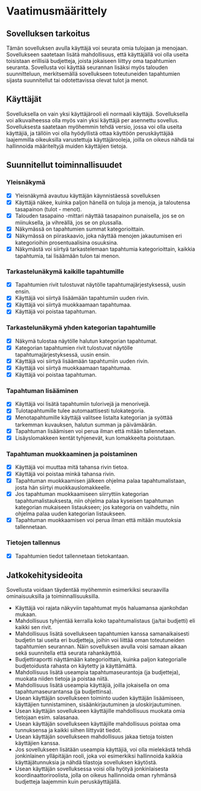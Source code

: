 # Vaatimusmäärittely

## Sovelluksen tarkoitus
Tämän sovelluksen avulla käyttäjä voi seurata omia tulojaan ja menojaan. Sovellukseen saatetaan lisätä mahdollisuus, että käyttäjällä voi olla useita toisistaan erillisiä budjetteja, joista jokaiseen liittyy oma tapahtumien seuranta. Sovellusta voi käyttää seurannan lisäksi myös talouden suunnitteluun, merkitsemällä sovellukseen toteutuneiden tapahtumien sijasta suunnitellut tai odotettavissa olevat tulot ja menot.


## Käyttäjät
Sovelluksella on vain yksi käyttäjärooli eli normaali käyttäjä. Sovelluksella voi alkuvaiheessa olla myös vain yksi käyttäjä per asennettu sovellus. Sovelluksesta saatetaan myöhemmin tehdä versio, jossa voi olla useita käyttäjiä, ja tällöin voi olla hyödyllistä ottaa käyttöön peruskäyttäjää laajemmilla oikeuksilla varustettuja käyttäjärooleja, joilla on oikeus nähdä tai hallinnoida määriteltyjä muiden käyttäjien tietoja. 


## Suunnitellut toiminnallisuudet

### Yleisnäkymä
- [x] Yleisnäkymä avautuu käyttäjän käynnistäessä sovelluksen
- [x] Käyttäjä näkee, kuinka paljon hänellä on tuloja ja menoja, ja taloutensa tasapainon (tulot - menot).
- [x] Talouden tasapaino -mittari näyttää tasapainon punaisella, jos se on miinuksella, ja vihreällä, jos se on plussalla.
- [x] Näkymässä on tapahtumien summat kategorioittain.
- [x] Näkymässä on piiraskaavio, joka näyttää menojen jakautumisen eri kategorioihin prosentuaalisina osuuksina.
- [x] Näkymästä voi siirtyä tarkastelemaan tapahtumia kategorioittain, kaikkia tapahtumia, tai lisäämään tulon tai menon.

### Tarkastelunäkymä kaikille tapahtumille
- [x] Tapahtumien rivit tulostuvat näytölle tapahtumajärjestyksessä, uusin ensin. 
- [x] Käyttäjä voi siirtyä lisäämään tapahtumiin uuden rivin.
- [x] Käyttäjä voi siirtyä muokkaamaan tapahtumaa. 
- [x] Käyttäjä voi poistaa tapahtuman. 

### Tarkastelunäkymä yhden kategorian tapahtumille
- [x] Näkymä tulostaa näytölle halutun kategorian tapahtumat.
- [x] Kategorian tapahtumien rivit tulostuvat näytölle tapahtumajärjestyksessä, uusin ensin. 
- [x] Käyttäjä voi siirtyä lisäämään tapahtumiin uuden rivin.
- [x] Käyttäjä voi siirtyä muokkaamaan tapahtumaa. 
- [x] Käyttäjä voi poistaa tapahtuman. 

### Tapahtuman lisääminen
- [x] Käyttäjä voi lisätä tapahtumiin tulorivejä ja menorivejä. 
- [x] Tulotapahtumille tulee automaattisesti tulokategoria. 
- [x] Menotapahtumille käyttäjä valitsee listalta kategorian ja syöttää tarkemman kuvauksen, halutun summan ja päivämäärän.
- [x] Tapahtuman lisäämisen voi perua ilman että mitään tallennetaan.
- [x] Lisäyslomakkeen kentät tyhjenevät, kun lomakkeelta poistutaan.

### Tapahtuman muokkaaminen ja poistaminen
- [x] Käyttäjä voi muuttaa mitä tahansa rivin tietoa. 
- [x] Käyttäjä voi poistaa minkä tahansa rivin. 
- [x] Tapahtuman muokkaamisen jälkeen ohjelma palaa tapahtumalistaan, josta hän siirtyi muokkauslomakkeelle.
- [x] Jos tapahtuman muokkaamiseen siirryttiin kategorian tapahtumalistauksesta, niin ohjelma palaa kyseisen tapahtuman kategorian mukaiseen listaukseen; jos kategoria on vaihdettu, niin ohjelma palaa uuden kategorian listaukseen.
- [x] Tapahtuman muokkaamisen voi perua ilman että mitään muutoksia tallennetaan.

### Tietojen tallennus
- [x] Tapahtumien tiedot tallennetaan tietokantaan. 

## Jatkokehitysideoita
Sovellusta voidaan täydentää myöhemmin esimerkiksi seuraavilla ominaisuuksilla ja toiminnallisuuksilla.
* Käyttäjä voi rajata näkyviin tapahtumat myös haluamansa ajankohdan mukaan.
* Mahdollisuus tyhjentää kerralla koko tapahtumalistaus (ja/tai budjetti) eli kaikki sen rivit.
* Mahdollisuus lisätä sovellukseen tapahtumien kanssa samanaikaisesti budjetin tai useita eri budjetteja, joihin voi liittää oman toteutuneiden tapahtumien seurannan. Näin sovelluksen avulla voisi samaan aikaan sekä suunnitella että seurata rahankäyttöä.
* Budjettiraportti näyttämään kategorioittain, kuinka paljon kategorialle budjetoidusta rahasta on käytetty ja käyttämättä.
* Mahdollisuus lisätä useampia  tapahtumaseurantoja (ja budjetteja), muokata niiden tietoja ja poistaa niitä. 
* Mahdollisuus lisätä useampia käyttäjiä, joilla jokaisella on oma tapahtumaseurantansa (ja budjettinsa).
* Usean käyttäjän sovellukseen toiminto uuden käyttäjän lisäämiseen, käyttäjien tunnistaminen, sisäänkirjautuminen ja uloskirjautuminen.
* Usean käyttäjän sovellukseen käyttäjille mahdollisuus muokata omia tietojaan esim. salasanaa.
* Usean käyttäjän sovellukseen käyttäjille mahdollisuus poistaa oma tunnuksensa ja kaikki siihen liittyvät tiedot.
* Usean käyttäjän sovellukseen mahdollisuus jakaa tietoja toisten käyttäjien kanssa.
* Jos sovellukseen lisätään useampia käyttäjiä, voi olla mielekästä tehdä jonkinlainen ylläpitäjän rooli, joka voi esimerkiksi hallinnoida kaikkia käyttäjätunnuksia ja nähdä tilastoja sovelluksen käytöstä. 
* Usean käyttäjän sovelluksessa voisi olla hyötyä jonkinlaisesta koordinaattoriroolista, jolla on oikeus hallinnoida oman ryhmänsä budjetteja laajemmin kuin peruskäyttäjällä. 
